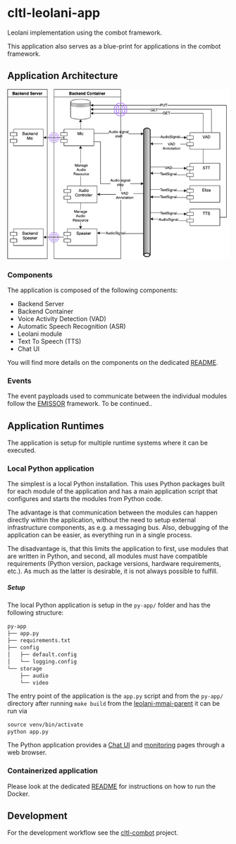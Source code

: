 # cltl-leolani-app

Leolani implementation using the combot framework.

This application also serves as a blue-print for applications in the combot framework.

## Application Architecture

![Leolani app - Architectur](doc/LeolaniCombot.png)

### Components

The application is composed of the following components:

- Backend Server
- Backend Container
- Voice Activity Detection (VAD)
- Automatic Speech Recognition (ASR)
- Leolani module
- Text To Speech (TTS)
- Chat UI

You will find more details on the components on the
dedicated [README](README-components.md).

### Events

The event payploads used to communicate between the individual modules follow the
[EMISSOR](https://github.com/leolani/EMISSOR.git) framework. To be continued..

## Application Runtimes

The application is setup for multiple runtime systems where it can be executed.

### Local Python application

The simplest is a local Python installation. This uses Python packages built for each module of the application
and has a main application script that configures and starts the modules from Python code.

The advantage is that communication between the modules can happen directly within the application, without the
need to setup external infrastructure components, as e.g. a messaging bus. Also, debugging of the application
can be easier, as everything run in a single process.

The disadvantage is, that this limits the application to first, use modules that are written in Python, and second,
all modules must have compatible requirements (Python version, package versions, hardware requirements, etc.).
As much as the latter is desirable, it is not always possible to fulfill.

##### Setup

The local Python application is setup in the `py-app/` folder and has the following structure:

    py-app
    ├── app.py
    ├── requirements.txt
    ├── config
    │   ├── default.config
    │   └── logging.config
    └── storage
        ├── audio
        └── video

The entry point of the application is the `app.py` script and from the `py-app/` directory after running `make build`
from the [leolani-mmai-parent](https://github.com/leolani/leolani-mmai-parent) it can be run via

    source venv/bin/activate
    python app.py

The Python application provides a [Chat UI](http://localhost:8000/chatui/static/chat.html)
and [monitoring](http://localhost:8000/monitoring/static/monitoring.html) pages through a web browser.

### Containerized application

Please look at the dedicated [README](README-docker.md) for instructions on
how to run the Docker.

## Development

For the development workflow see the [cltl-combot](https://github.com/leolani/cltl-combot) project.
